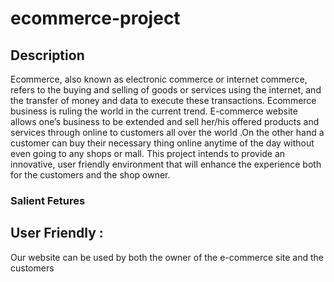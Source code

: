 # ecommerce-project
## Description
Ecommerce, also known as electronic commerce or internet commerce, refers to the buying and selling of goods or services using the internet, and the transfer of money and data to execute these transactions.
Ecommerce business is ruling the world in the current trend. E-commerce website allows one’s  business to be extended and sell her/his  offered products and services through online to customers all over the world .On the other hand a customer can buy their necessary thing online anytime of the day without even going to any shops or mall.
This project intends to provide an innovative, user friendly environment that will enhance the experience both for the customers and the shop owner.

### Salient Fetures
## User Friendly :
Our website can be used by both the owner of the e-commerce site and the customers


